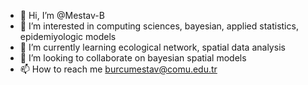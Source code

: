 - 👋 Hi, I’m @Mestav-B
- 👀 I’m interested in computing sciences, bayesian, applied statistics, epidemiyologic models
- 🌱 I’m currently learning ecological network, spatial data analysis
- 💞️ I’m looking to collaborate on bayesian spatial models
- 📫 How to reach me burcumestav@comu.edu.tr

<!---
Mestav-B/Mestav-B is a ✨ special ✨ repository because its `README.md` (this file) appears on your GitHub profile.
You can click the Preview link to take a look at your changes.
--->
